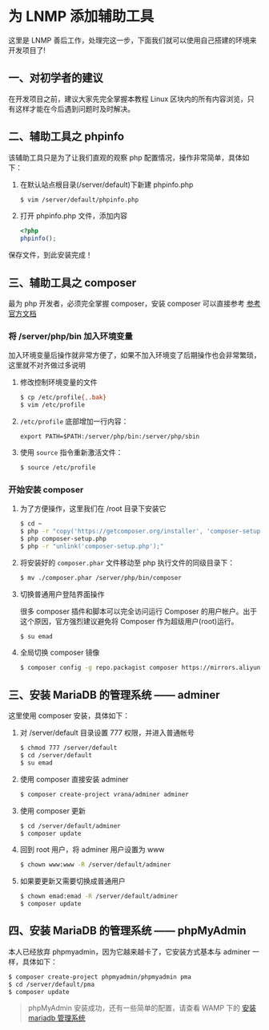 # 为 LNMP 添加辅助工具

这里是 LNMP 善后工作，处理完这一步，下面我们就可以使用自己搭建的环境来开发项目了!

## 一、对初学者的建议

在开发项目之前，建议大家先完全掌握本教程 Linux 区块内的所有内容浏览，只有这样才能在今后遇到问题时及时解决。

## 二、辅助工具之 phpinfo

该辅助工具只是为了让我们直观的观察 php 配置情况，操作非常简单，具体如下：

1. 在默认站点根目录(/server/default)下新建 phpinfo.php

   ```sh
   $ vim /server/default/phpinfo.php
   ```

2. 打开 phpinfo.php 文件，添加内容

   ```php
   <?php
   phpinfo();
   ```

保存文件，到此安装完成！

## 三、辅助工具之 composer

最为 php 开发者，必须完全掌握 composer，安装 composer 可以直接参考 [参考官方文档](https://getcomposer.org/download/)

### 将 /server/php/bin 加入环境变量

加入环境变量后操作就非常方便了，如果不加入环境变了后期操作也会非常繁琐，这里就不对齐做过多说明

1. 修改控制环境变量的文件

   ```sh
   $ cp /etc/profile{,.bak}
   $ vim /etc/profile
   ```

2. `/etc/profile` 底部增加一行内容：

   ```text
   export PATH=$PATH:/server/php/bin:/server/php/sbin
   ```

3. 使用 `source` 指令重新激活文件：

   ```sh
   $ source /etc/profile
   ```

### 开始安装 composer

1. 为了方便操作，这里我们在 /root 目录下安装它

   ```sh
   $ cd ~
   $ php -r "copy('https://getcomposer.org/installer', 'composer-setup.php');"
   $ php composer-setup.php
   $ php -r "unlink('composer-setup.php');"
   ```

2. 将安装好的 `composer.phar` 文件移动至 php 执行文件的同级目录下：

   ```sh
   $ mv ./composer.phar /server/php/bin/composer
   ```

3. 切换普通用户登陆界面操作

   很多 composer 插件和脚本可以完全访问运行 Composer 的用户帐户。出于这个原因，官方强烈建议避免将 Composer 作为超级用户(root)运行。

   ```sh
   $ su emad
   ```

4. 全局切换 composer 镜像

   ```sh
   $ composer config -g repo.packagist composer https://mirrors.aliyun.com/composer/
   ```

## 三、安装 MariaDB 的管理系统 —— adminer

这里使用 composer 安装，具体如下：

1. 对 /server/default 目录设置 777 权限，并进入普通帐号

   ```sh
   $ chmod 777 /server/default
   $ cd /server/default
   $ su emad
   ```

2. 使用 composer 直接安装 adminer

   ```sh
   $ composer create-project vrana/adminer adminer
   ```

3. 使用 composer 更新

   ```sh
   $ cd /server/default/adminer
   $ composer update
   ```

4. 回到 root 用户，将 adminer 用户设置为 www

   ```sh
   $ chown www:www -R /server/default/adminer
   ```

5. 如果要更新又需要切换成普通用户

   ```sh
   $ chown emad:emad -R /server/default/adminer
   $ composer update
   ```

## 四、安装 MariaDB 的管理系统 —— phpMyAdmin

本人已经放弃 phpmyadmin，因为它越来越卡了，它安装方式基本与 adminer 一样，具体如下：

```sh
$ composer create-project phpmyadmin/phpmyadmin pma
$ cd /server/default/pma
$ composer update
```

> phpMyAdmin 安装成功，还有一些简单的配置，请查看 WAMP 下的 [安装 mariadb 管理系统](./../../Windows/WAMP/04-安装mariadb管理系统.md)
